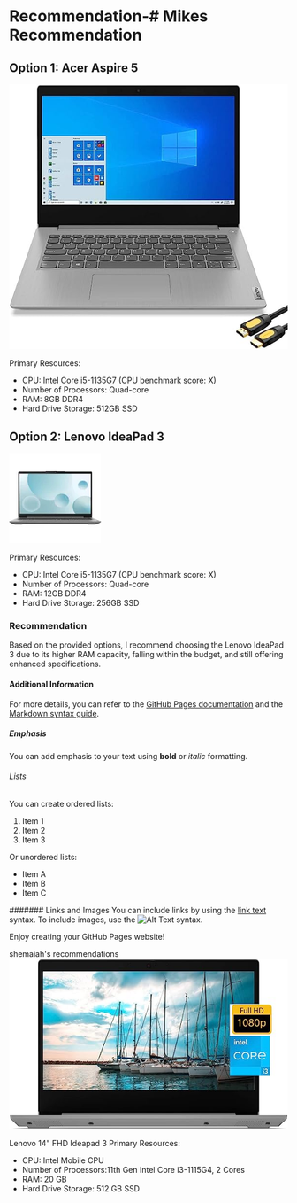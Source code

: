 # Recommendation-# Mikes Recommendation

## Option 1: Acer Aspire 5
![Alt Text](laptop.jpg)


Primary Resources:
- CPU: Intel Core i5-1135G7 (CPU benchmark score: X)
- Number of Processors: Quad-core
- RAM: 8GB DDR4
- Hard Drive Storage: 512GB SSD

## Option 2: Lenovo IdeaPad 3
![image](laptop1.jpg)

Primary Resources:
- CPU: Intel Core i5-1135G7 (CPU benchmark score: X)
- Number of Processors: Quad-core
- RAM: 12GB DDR4
- Hard Drive Storage: 256GB SSD

### Recommendation
Based on the provided options, I recommend choosing the Lenovo IdeaPad 3 due to its higher RAM capacity, falling within the budget, and still offering enhanced specifications.

#### Additional Information
For more details, you can refer to the [GitHub Pages documentation](https://docs.github.com/pages) and the [Markdown syntax guide](https://www.markdownguide.org/basic-syntax/).

##### Emphasis
You can add emphasis to your text using **bold** or *italic* formatting.

###### Lists
You can create ordered lists:
1. Item 1
2. Item 2
3. Item 3

Or unordered lists:
- Item A
- Item B
- Item C

####### Links and Images
You can include links by using the [link text](https://www.example.com) syntax. To include images, use the ![Alt Text](image_url) syntax.

Enjoy creating your GitHub Pages website!

shemaiah's recommendations
![image](laptop2.jpg)



Lenovo 14" FHD Ideapad 3
Primary Resources:
- CPU: Intel Mobile CPU
- Number of Processors:11th Gen Intel Core i3-1115G4, 2 Cores
- RAM: 20 GB
- Hard Drive Storage: 	‎512 GB SSD
